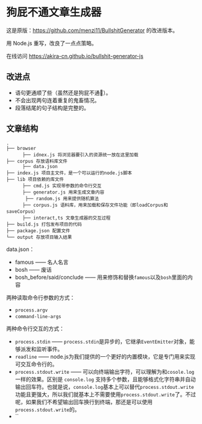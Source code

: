 # 狗屁不通文章生成器

这是原版：https://github.com/menzi11/BullshitGenerator 的改进版本。

用 Node.js 重写，改良了一点点策略。

在线访问 https://akira-cn.github.io/bullshit-generator-js

## 改进点

- 语句更通顺了些（虽然还是狗屁不通🐶）。
- 不会出现两句连着重复的鬼畜情况。
- 段落结尾的句子结构是完整的。





## 文章结构

```
.
├── browser
	  ├── idnex.js 将浏览器要引入的资源统一放在这里加载
├── corpus 存放语料库文件
	  ├── data.json
├── index.js 项目主文件，是一个可以运行的node.js脚本
├── lib 项目依赖的库文件
	  ├── cmd.js 实现带参数的命令行交互
   	  ├── generator.js 用来生成文章内容
       ├── random.js 用来提供随机算法
	  ├── corpus.js 语料库，用来加载和保存文件功能（即loadCorpus和saveCorpus）
	  ├── interact,ts 文章生成器的交互过程
├── build.js 打包发布项目的代码
├── package.json 配置文件
└── output 存放项目输入结果

```



data.json：

- famous —— 名人名言
- bosh —— 废话
- bosh_before/said/conclude —— 用来修饰和替换`famous`以及`bosh`里面的内容



两种读取命令行参数的方式：

- `process.argv`
- `command-line-args`



两种命令行交互的方式：

- `process.stdin` —— `process.stdin`是异步的，它继承`EventEmitter`对象，能够派发和监听事件。
- `readline` —— node.js为我们提供的一个更好的内置模块，它是专门用来实现可交互命令行的。
- `process.stdout.write` —— 可以向终端输出字符，可以理解为和`cosole.log`一样的效果。区别是 `console.log` 支持多个参数，且能够格式化字符串并自动输出回车符。也就是说，`console.log`基本上可以替代`process.stdout.write`功能且更强大，所以我们就基本上不需要使用`process.stdout.write`了。不过呢，如果我们不希望输出回车换行到终端，那还是可以使用`process.stdout.write`的。
- ``













